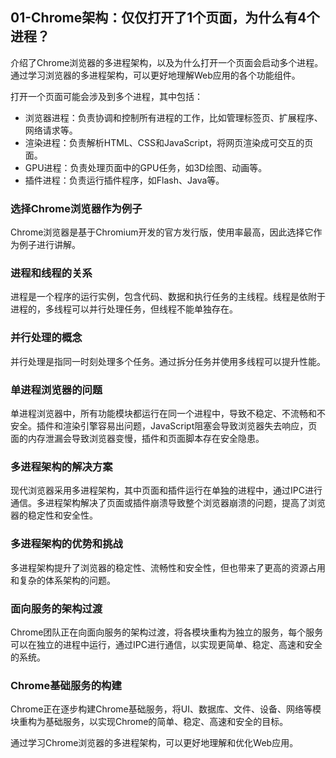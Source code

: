 ## 01-Chrome架构：仅仅打开了1个页面，为什么有4个进程？


介绍了Chrome浏览器的多进程架构，以及为什么打开一个页面会启动多个进程。通过学习浏览器的多进程架构，可以更好地理解Web应用的各个功能组件。

打开一个页面可能会涉及到多个进程，其中包括：

- 浏览器进程：负责协调和控制所有进程的工作，比如管理标签页、扩展程序、网络请求等。
- 渲染进程：负责解析HTML、CSS和JavaScript，将网页渲染成可交互的页面。
- GPU进程：负责处理页面中的GPU任务，如3D绘图、动画等。
- 插件进程：负责运行插件程序，如Flash、Java等。


### 选择Chrome浏览器作为例子
Chrome浏览器是基于Chromium开发的官方发行版，使用率最高，因此选择它作为例子进行讲解。

### 进程和线程的关系
进程是一个程序的运行实例，包含代码、数据和执行任务的主线程。线程是依附于进程的，多线程可以并行处理任务，但线程不能单独存在。

### 并行处理的概念
并行处理是指同一时刻处理多个任务。通过拆分任务并使用多线程可以提升性能。

### 单进程浏览器的问题
单进程浏览器中，所有功能模块都运行在同一个进程中，导致不稳定、不流畅和不安全。插件和渲染引擎容易出问题，JavaScript阻塞会导致浏览器失去响应，页面的内存泄漏会导致浏览器变慢，插件和页面脚本存在安全隐患。

### 多进程架构的解决方案
现代浏览器采用多进程架构，其中页面和插件运行在单独的进程中，通过IPC进行通信。多进程架构解决了页面或插件崩溃导致整个浏览器崩溃的问题，提高了浏览器的稳定性和安全性。

### 多进程架构的优势和挑战
多进程架构提升了浏览器的稳定性、流畅性和安全性，但也带来了更高的资源占用和复杂的体系架构的问题。

### 面向服务的架构过渡
Chrome团队正在向面向服务的架构过渡，将各模块重构为独立的服务，每个服务可以在独立的进程中运行，通过IPC进行通信，以实现更简单、稳定、高速和安全的系统。

### Chrome基础服务的构建
Chrome正在逐步构建Chrome基础服务，将UI、数据库、文件、设备、网络等模块重构为基础服务，以实现Chrome的简单、稳定、高速和安全的目标。

通过学习Chrome浏览器的多进程架构，可以更好地理解和优化Web应用。
